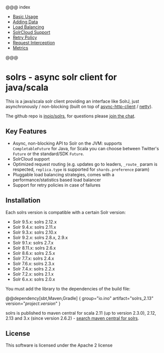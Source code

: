 @@@ index

* [Basic Usage](usage/index.md)
* [Adding Data](usage/adding-data.md)
* [Load Balancing](usage/load-balancing.md)
* [SolrCloud Support](usage/solrcloud.md)
* [Retry Policy](usage/retry-policy.md)
* [Request Interception](usage/request-interception.md)
* [Metrics](usage/metrics.md)

@@@

# solrs - async solr client for java/scala

This is a java/scala solr client providing an interface like SolrJ, just asynchronously / non-blocking
(built on top of [async-http-client](https://github.com/AsyncHttpClient/async-http-client) / [netty](https://github.com/netty/netty)).

The github repo is [inoio/solrs](https://github.com/inoio/solrs), for questions please [join the chat](https://gitter.im/inoio/solrs).

## Key Features

* Async, non-blocking API to Solr on the JVM: supports `CompletableFuture` for Java, for Scala you can choose between Twitter's `Future` or the standard/SDK `Future`.
* SolrCloud support
* Optimized request routing (e.g. updates go to leaders, `_route_` param is respected, `replica.type` is supported for `shards.preference` param)
* Pluggable load balancing strategies, comes with a performance/statistics based load balancer
* Support for retry policies in case of failures

## Installation

Each solrs version is compatible with a certain Solr version:

* Solr 9.5.x: solrs 2.12.x
* Solr 9.4.x: solrs 2.11.x
* Solr 9.3.x: solrs 2.10.x
* Solr 9.2.x: solrs 2.8.x, 2.9.x
* Solr 9.1.x: solrs 2.7.x
* Solr 8.11.x: solrs 2.6.x
* Solr 8.6.x: solrs 2.5.x
* Solr 7.7.x: solrs 2.4.x
* Solr 7.6.x: solrs 2.3.x
* Solr 7.4.x: solrs 2.2.x
* Solr 7.2.x: solrs 2.1.x
* Solr 6.x.x: solrs 2.0.x

You must add the library to the dependencies of the build file:
    
@@dependency[sbt,Maven,Gradle] {
  group="io.ino"
  artifact="solrs_2.13"
  version="$project.version$"
}

solrs is published to maven central for scala 2.11 (up to version 2.3.0), 2.12, 2.13 and 3.x (since version 2.6.2) - [search maven central for solrs](https://search.maven.org/search?q=g:io.ino%20AND%20a:solrs*).

## License

This software is licensed under the Apache 2 license
